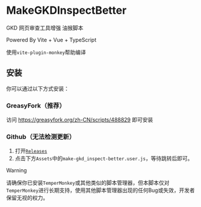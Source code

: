 # MakeGKDInspectBetter

GKD 网页审查工具增强 油猴脚本

Powered By Vite + Vue + TypeScript

使用`vite-plugin-monkey`帮助编译

## 安装

你可以通过以下方式安装：

### GreasyFork（推荐）

访问 https://greasyfork.org/zh-CN/scripts/488829 即可安装

### Github（无法检测更新）

1. 打开[`Releases`](https://github.com/adproqwq/MakeGKDInspectBetter/releases/latest)
2. 点击下方`Assets`中的`make-gkd_inspect-better.user.js`，等待跳转后即可。

> [!WARNING]
> 请确保你已安装`TemperMonkey`或其他类似的脚本管理器，但本脚本仅对`TemperMonkey`进行长期支持，使用其他脚本管理器出现的任何Bug或失效，开发者保留无视的权力。
